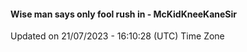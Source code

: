 #### Wise man says only fool rush in - McKidKneeKaneSir
Updated on 21/07/2023 - 16:10:28 (UTC) Time Zone
